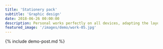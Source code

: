 ```yaml
---
title: 'Stationery pack'
subtitle: 'Graphic design'
date: 2018-06-26 00:00:00
description: Personal works perfectly on all devices, adapting the layout to fit best with whatever screen size it's viewed on. It's packed with powerful features to create your personal website with Jekyll.
featured_image: '/images/demo/work-05.jpg'
---
```


{% include demo-post.md %}